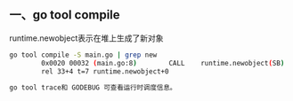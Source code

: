 ## 一、go tool compile

runtime.newobject表示在堆上生成了新对象

```sh
go tool compile -S main.go | grep new
        0x0020 00032 (main.go:8)        CALL    runtime.newobject(SB)
        rel 33+4 t=7 runtime.newobject+0
        
go tool trace和 GODEBUG 可查看运行时调度信息。
```


